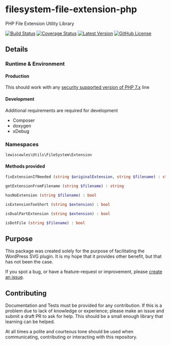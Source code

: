# filesystem-file-extension-php
PHP File Extension Utility Library

[![Build Status](https://travis-ci.org/Lewiscowles1986/filesystem-file-extension-php.svg?branch=master)](https://travis-ci.org/Lewiscowles1986/filesystem-file-extension-php)
[![Coverage Status](https://coveralls.io/repos/github/Lewiscowles1986/filesystem-file-extension-php/badge.svg?branch=master)](https://coveralls.io/github/Lewiscowles1986/filesystem-file-extension-php?branch=master)
[![Latest Version](https://img.shields.io/github/release/Lewiscowles1986/filesystem-file-extension-php.svg)](https://github.com/Lewiscowles1986/filesystem-file-extension-php/releases)
[![GitHub License](https://img.shields.io/badge/license-GPLv3-yellow.svg)](https://raw.githubusercontent.com/Lewiscowles1986/filesystem-file-extension-php/master/LICENSE)

## Details

### Runtime & Environment

#### Production

This should work with any [security supported version of PHP 7.x](https://www.php.net/supported-versions.php) line

#### Development

Additional requirements are required for development

* Composer
* doxygen
* xDebug

### Namespaces

`lewiscowles\Utils\FileSystem\Extension`

#### Methods provided

```php
fixExtensionIfNeeded (string $originalExtension, string $filename) : string
```

```php
getExtensionFromFilename (string $filename) : string
```

```php
hasNoExtension (string $filename) : bool
```

```php
isExtensionTooShort (string $extension) : bool
```

```php
isDualPartExtension (string $extension) : bool
```

```php
isDotFile (string $filename) : bool
```

## Purpose

This package was created solely for the purpose of facilitating the WordPress SVG plugin. It is my hope that it provides other benefit, but that has not been the case.

If you spot a bug, or have a feature-request or improvement, please [create an issue](/Lewiscowles1986/filesystem-file-extension-php/issues).

## Contributing

Documentation and Tests must be provided for any contribution. If this is a problem due to lack of knowledge or experience; please make an issue and submit a draft PR to ask for help. This should be a small enough library that learning can be helped.

At all times a polite and courteous tone should be used when communicating, contributing or interacting with this repository.
